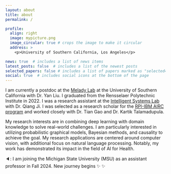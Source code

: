 ```yaml
---
layout: about
title: about
permalink: /

profile:
  align: right
  image: mypicture.png
  image_circular: true # crops the image to make it circular
  address: >
    <p>University of Southern California, Los Angeles</p>

news: true  # includes a list of news items
latest_posts: false  # includes a list of the newest posts
selected_papers: false # includes a list of papers marked as "selected={true}"
social: true  # includes social icons at the bottom of the page
---
```


I am currently a postdoc at the [Melady Lab](https://melady.usc.edu/) at the University of Southern California with Dr. Yan Liu. I graduated from the Rensselaer Polytechnic Institute in 2022. I was a research assistant at the [Intelligent Systems Lab](https://sites.ecse.rpi.edu/~cvrl/) with Dr. Qiang Ji. I was selected as a research scholar for the [RPI-IBM AIRC program](https://airc.rpi.edu/) and worked closely with Dr. Tian Gao and Dr. Kartik Talamadupula.  

My research interests are in combining deep learning with domain knowledge to solve real-world challenges. I am particularly interested in utilizing probabilistic graphical models, Bayesian methods, and causality to achieve the goal. My research applications are centered around computer vision, with additional focus on natural language processing. Notably, my work has demonstrated its impact in the field of AI for Health.

🔈: I am joining the Michigan State University (MSU) as an assistant professor in Fall 2024. New journey begins :sparkles: :sparkles:
